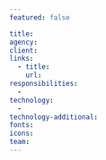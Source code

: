 ```yaml
---
featured: false

title:
agency:
client:
links:
  - title:
    url:
responsibilities:
  -
technology:
  -
technology-additional:
fonts:
icons:
team:
---
```

